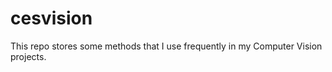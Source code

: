 cesvision
=========

This repo stores some methods that I use frequently in my Computer Vision projects.
